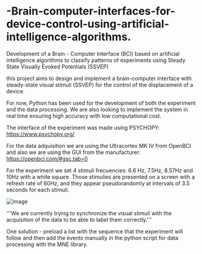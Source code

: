 # -Brain-computer-interfaces-for-device-control-using-artificial-intelligence-algorithms.
Development of a Brain - Computer Interface (BCI) based on artificial intelligence algorithms to classify patterns of experiments using Steady State Visually Evoked Potentials (SSVEP) 

this project aims to design and implement a brain-computer interface with steady-state visual stimuli (SSVEP) for the control of the displacement of a device. 

For now, Python has been used for the development of both the experiment and the data processing. We are also looking to implement the system in real time ensuring high accuracy with low computational cost.

The interface of the experiment was made using PSYCHOPY: https://www.psychopy.org/

For the data adquisition we are using the Ultracortex MK IV from OpenBCI and also we are using the GUI from the manufacturer: https://openbci.com/#gsc.tab=0

For the experiment we set 4 stimuli frecuencies: 6.6 Hz, 7.5Hz, 8.57Hz and 10Hz with a white square. Those stimulies are presented on a screen with a refresh rate of 60Hz, and they appear pseudorandomly at intervals of 3.5 seconds for each stimuli.

![image](https://user-images.githubusercontent.com/59260995/209015875-72eccc05-3e44-48af-9516-8ac86af9b075.png)


'''We are currently trying to synchronize the visual stimuli with the acquisition of the data to be able to label them correctly.'''

One solution - preload a list with the sequence that the experiment will follow and then add the events manually in the python script for data processing with the MNE library.
